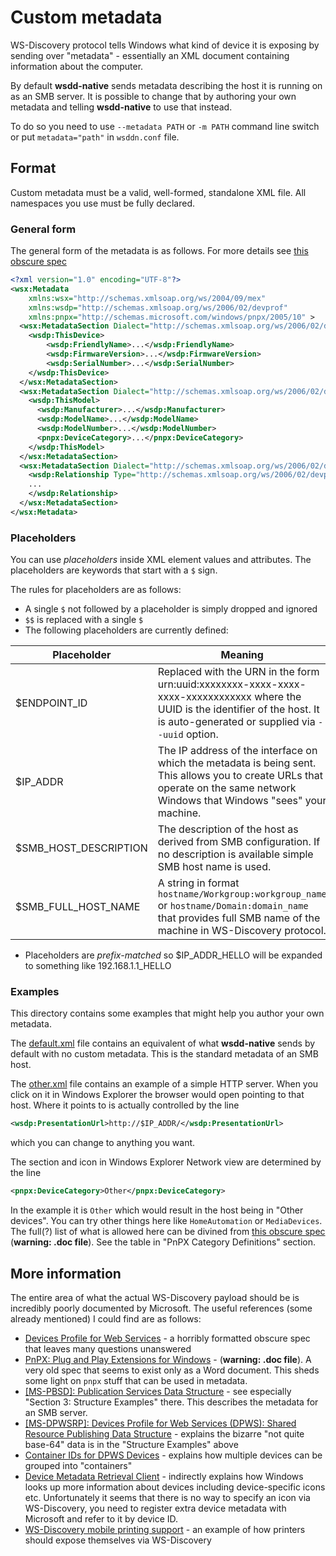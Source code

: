 # Custom metadata

<!-- References -->
[wsdp]: https://specs.xmlsoap.org/ws/2006/02/devprof/devicesprofile.pdf
[pnpx]: https://download.microsoft.com/download/a/f/7/af7777e5-7dcd-4800-8a0a-b18336565f5b/PnPX-spec.doc
[ms-pbsd]: https://learn.microsoft.com/en-us/openspecs/windows_protocols/ms-pbsd/a3c6b665-a44e-41d5-98ec-d70c188378e4
[ms-dpwsrp]: https://learn.microsoft.com/en-us/openspecs/windows_protocols/ms-dpwsrp/0a96c35a-4cd4-4274-9f42-f44334d4d893
[cont-id]: https://learn.microsoft.com/en-us/windows-hardware/drivers/install/container-ids-for-dpws-devices
[metadata-retrieval]: https://learn.microsoft.com/en-us/windows-hardware/drivers/install/device-metadata-retrieval-client
[wsdd-print]: https://learn.microsoft.com/en-us/windows-hardware/drivers/print/ws-discovery-mobile-printing-support
<!-- End References -->

WS-Discovery protocol tells Windows what kind of device it is exposing by sending over "metadata" - essentially an XML document containing information about the computer.

By default **wsdd-native** sends metadata describing the host it is running on as an SMB server. It is possible to change that by authoring your own metadata and telling **wsdd-native** to use that instead. 

To do so you need to use `--metadata PATH` or `-m PATH` command line switch or put `metadata="path"` in `wsddn.conf` file.

## Format

Custom metadata must be a valid, well-formed, standalone XML file. All namespaces you use must be fully declared. 

### General form

The general form of the metadata is as follows. For more details see [this obscure spec][wsdp]

```xml
<?xml version="1.0" encoding="UTF-8"?>
<wsx:Metadata 
    xmlns:wsx="http://schemas.xmlsoap.org/ws/2004/09/mex"
    xmlns:wsdp="http://schemas.xmlsoap.org/ws/2006/02/devprof"
    xmlns:pnpx="http://schemas.microsoft.com/windows/pnpx/2005/10" >
  <wsx:MetadataSection Dialect="http://schemas.xmlsoap.org/ws/2006/02/devprof/ThisDevice">
    <wsdp:ThisDevice>
        <wsdp:FriendlyName>...</wsdp:FriendlyName>
        <wsdp:FirmwareVersion>...</wsdp:FirmwareVersion>
        <wsdp:SerialNumber>...</wsdp:SerialNumber>
    </wsdp:ThisDevice>
  </wsx:MetadataSection>
  <wsx:MetadataSection Dialect="http://schemas.xmlsoap.org/ws/2006/02/devprof/ThisModel">
    <wsdp:ThisModel>
      <wsdp:Manufacturer>...</wsdp:Manufacturer>
      <wsdp:ModelName>...</wsdp:ModelName>
      <wsdp:ModelNumber>...</wsdp:ModelNumber>
      <pnpx:DeviceCategory>...</pnpx:DeviceCategory>
    </wsdp:ThisModel>
  </wsx:MetadataSection>
  <wsx:MetadataSection Dialect="http://schemas.xmlsoap.org/ws/2006/02/devprof/Relationship">
    <wsdp:Relationship Type="http://schemas.xmlsoap.org/ws/2006/02/devprof/host">
    ...
    </wsdp:Relationship>
  </wsx:MetadataSection>
</wsx:Metadata>
```

### Placeholders

You can use _placeholders_ inside XML element values and attributes. The placeholders are keywords that start with a `$` sign.

The rules for placeholders are as follows:

* A single `$` not followed by a placeholder is simply dropped and ignored
* `$$` is replaced with a single `$`
* The following placeholders are currently defined:

| Placeholder           | Meaning 
|-----------------------|--------
| $ENDPOINT_ID          | Replaced with the URN in the form urn:uuid:xxxxxxxx-xxxx-xxxx-xxxx-xxxxxxxxxxxx where the UUID is the identifier of the host. It is auto-generated or supplied via `--uuid` option.
| $IP_ADDR              | The IP address of the interface on which the metadata is being sent. This allows you to create URLs that operate on the same network Windows that Windows "sees" your machine.
| $SMB_HOST_DESCRIPTION | The description of the host as derived from SMB configuration. If no description is available simple SMB host name is used.
| $SMB_FULL_HOST_NAME   | A string in format `hostname/Workgroup:workgroup_name` or `hostname/Domain:domain_name` that provides full SMB name of the machine in WS-Discovery protocol.

* Placeholders are _prefix-matched_ so $IP_ADDR_HELLO will be expanded to something like 192.168.1.1_HELLO

### Examples

This directory contains some examples that might help you author your own metadata. 

The [default.xml](default.xml) file contains an equivalent of what **wsdd-native** sends by default with no custom metadata. This is the standard metadata of an SMB host. 

The [other.xml](other.xml) file contains an example of a simple HTTP server. When you click on it in Windows Explorer the browser would open pointing to that host. Where it points to is actually controlled by the line

```xml
<wsdp:PresentationUrl>http://$IP_ADDR/</wsdp:PresentationUrl>
```
which you can change to anything you want.

The section and icon in Windows Explorer Network view are determined by the line

```xml
<pnpx:DeviceCategory>Other</pnpx:DeviceCategory>
```

In the example it is `Other` which would result in the host being in "Other devices". You can try other things here like `HomeAutomation` or `MediaDevices`. The full(?) list of what is allowed here can be divined from [this obscure spec][pnpx] (**warning: .doc file**). See the table in "PnPX Category Definitions" section.


## More information

The entire area of what the actual WS-Discovery payload should be is incredibly poorly documented by Microsoft. The useful references (some already mentioned) I could find are as follows:

* [Devices Profile for Web Services][wsdp] - a horribly formatted obscure spec that leaves many questions unanswered
* [PnPX: Plug and Play Extensions for Windows][pnpx] - (**warning: .doc file**). A very old spec that seems to exist only as a Word document. This sheds some light on `pnpx` stuff that can be used in metadata.
* [\[MS-PBSD\]: Publication Services Data Structure][ms-pbsd] - see especially "Section 3: Structure Examples" there. This describes the metadata for an SMB server.
* [\[MS-DPWSRP\]: Devices Profile for Web Services (DPWS): Shared Resource Publishing Data Structure][ms-dpwsrp] - explains the bizarre "not quite base-64" data is in the "Structure Examples" above
* [Container IDs for DPWS Devices][cont-id] - explains how multiple devices can be grouped into "containers" 
* [Device Metadata Retrieval Client][metadata-retrieval] - indirectly explains how Windows looks up more information about devices including device-specific icons etc. Unfortunately it seems that there is no way to specify an icon via WS-Discovery, you need to register extra device metadata with Microsoft and refer to it by device ID.
* [WS-Discovery mobile printing support][wsdd-print] - an example of how printers should expose themselves via WS-Discovery



